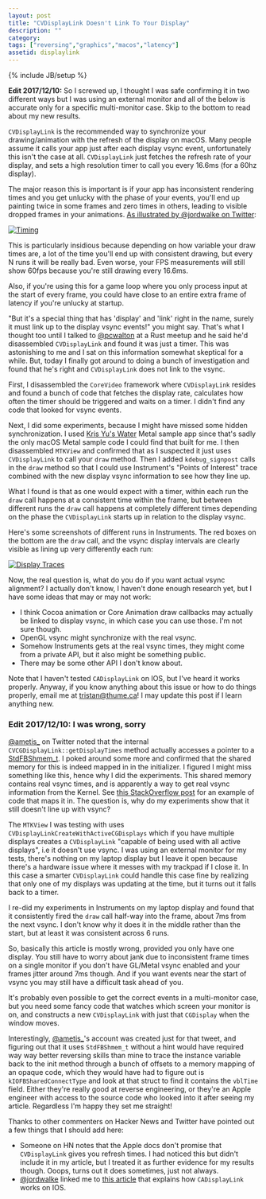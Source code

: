 ```yaml
---
layout: post
title: "CVDisplayLink Doesn't Link To Your Display"
description: ""
category:
tags: ["reversing","graphics","macos","latency"]
assetid: displaylink
---
```

{% include JB/setup %}

**Edit 2017/12/10:** So I screwed up, I thought I was safe confirming it in two different ways but I was using an external monitor and all of the below is accurate only for a specific multi-monitor case. Skip to the bottom to read about my new results.

`CVDisplayLink` is the recommended way to synchronize your drawing/animation with the refresh of the display on macOS. Many people assume it calls your app just after each display vsync event, unfortunately this isn't the case at all. `CVDisplayLink` just fetches the refresh rate of your display, and sets a high resolution timer to call you every 16.6ms (for a 60hz display).

The major reason this is important is if your app has inconsistent rendering times and you get unlucky with the phase of your events, you'll end up painting twice in some frames and zero times in others, leading to visible dropped frames in your animations. [As illustrated by @jordwalke on Twitter](https://twitter.com/jordwalke/status/939064408986103808):

[![Timing]({{PAGE_ASSETS}}/timing.jpeg)](https://twitter.com/jordwalke/status/939064408986103808)

This is particularly insidious because depending on how variable your draw times are, a lot of the time you'll end up with consistent drawing, but every N runs it will be really bad. Even worse, your FPS measurements will still show 60fps because you're still drawing every 16.6ms.

Also, if you're using this for a game loop where you only process input at the start of every frame, you could have close to an entire extra frame of latency if you're unlucky at startup.

"But it's a special thing that has 'display' and 'link' right in the name, surely it must link up to the display vsync events!" you might say. That's what I thought too until I talked to [@pcwalton](https://twitter.com/pcwalton) at a Rust meetup and he said he'd disassembled `CVDisplayLink` and found it was just a timer. This was astonishing to me and I sat on this information somewhat skeptical for a while. But, today I finally got around to doing a bunch of investigation and found that he's right and `CVDisplayLink` does not link to the vsync.

First, I disassembled the `CoreVideo` framework where `CVDisplayLink` resides and found a bunch of code that fetches the display rate, calculates how often the timer should be triggered and waits on a timer. I didn't find any code that looked for vsync events.

Next, I did some experiments, because I might have missed some hidden synchronization. I used [Kris Yu's Water](https://github.com/KrisYu/Water) Metal sample app since that's sadly the only macOS Metal sample code I could find that built for me. I then disassembled `MTKView` and confirmed that as I suspected it just uses `CVDisplayLink` to call your `draw` method. Then I added `kdebug_signpost` calls in the `draw` method so that I could use Instrument's "Points of Interest" trace combined with the new display vsync information to see how they line up.

What I found is that as one would expect with a timer, within each run the `draw` call happens at a consistent time within the frame, but between different runs the `draw` call happens at completely different times depending on the phase the `CVDisplayLink` starts up in relation to the display vsync.

Here's some screenshots of different runs in Instruments. The red boxes on the bottom are the `draw` call, and the vsync display intervals are clearly visible as lining up very differently each run:

[![Display Traces]({{PAGE_ASSETS}}/traces.png)]({{PAGE_ASSETS}}/traces.png)

Now, the real question is, what do you do if you want actual vsync alignment? I actually don't know, I haven't done enough research yet, but I have some ideas that may or may not work:

- I think Cocoa animation or Core Animation draw callbacks may actually be linked to display vsync, in which case you can use those. I'm not sure though.
- OpenGL vsync might synchronize with the real vsync.
- Somehow Instruments gets at the real vsync times, they might come from a private API, but it also might be something public.
- There may be some other API I don't know about.

Note that I haven't tested `CADisplayLink` on IOS, but I've heard it works properly. Anyway, if you know anything about this issue or how to do things properly, email me at [tristan@thume.ca](mailto:tristan@thume.ca)! I may update this post if I learn anything new.

### Edit 2017/12/10: I was wrong, sorry

[@ametis_](https://twitter.com/ametis_/status/939739328397295617) on Twitter noted that the internal `CVCGDisplayLink::getDisplayTimes` method actually accesses a pointer to a [StdFBShmem_t](https://opensource.apple.com/source/IOGraphics/IOGraphics-517.17/IOGraphicsFamily/IOKit/graphics/IOFramebufferShared.h.auto.html). I poked around some more and confirmed that the shared memory for this is indeed mapped in in the initializer. I figured I might miss something like this, hence why I did the experiments. This shared memory contains real vsync times, and is apparently a way to get real vsync information from the Kernel. See [this StackOverflow post](https://stackoverflow.com/questions/2433207/different-cursor-formats-in-ioframebuffershared) for an example of code that maps it in. The question is, why do my experiments show that it still doesn't line up with vsync?

The `MTKView` I was testing with uses `CVDisplayLinkCreateWithActiveCGDisplays` which if you have multiple displays creates a `CVDisplayLink` "capable of being used with all active displays", i.e it doesn't use vsync. I was using an external monitor for my tests, there's nothing on my laptop display but I leave it open because there's a hardware issue where it messes with my trackpad if I close it. In this case a smarter `CVDisplayLink` could handle this case fine by realizing that only one of my displays was updating at the time, but it turns out it falls back to a timer.

I re-did my experiments in Instruments on my laptop display and found that it consistently fired the `draw` call half-way into the frame, about 7ms from the next vsync. I don't know why it does it in the middle rather than the start, but at least it was consistent across 6 runs.

So, basically this article is mostly wrong, provided you only have one display. You still have to worry about jank due to inconsistent frame times on a single monitor if you don't have GL/Metal vsync enabled and your frames jitter around 7ms though. And if you want events near the start of vsync you may still have a difficult task ahead of you.

It's probably even possible to get the correct events in a multi-monitor case, but you need some fancy code that watches which screen your monitor is on, and constructs a new `CVDisplayLink` with just that `CGDisplay` when the window moves.

Interestingly, [@ametis_](https://twitter.com/ametis_/status/939739328397295617)'s account was created just for that tweet, and figuring out that it uses `StdFBShmem_t` without a hint would have required way way better reversing skills than mine to trace the instance variable back to the init method through a bunch of offsets to a memory mapping of an opaque code, which they would have had to figure out is `kIOFBSharedConnectType` and look at that struct to find it contains the `vblTime` field. Either they're really good at reverse engineering, or they're an Apple engineer with access to the source code who looked into it after seeing my article. Regardless I'm happy they set me straight!

Thanks to other commenters on Hacker News and Twitter have pointed out a few things that I should add here:

- Someone on HN notes that the Apple docs don't promise that `CVDisplayLink` gives you refresh times. I had noticed this but didn't include it in my article, but I treated it as further evidence for my results though. Ooops, turns out it does sometimes, just not always.
- [@jordwalke](https://twitter.com/jordwalke) linked me to [this article](https://www.gamasutra.com/blogs/KwasiMensah/20110211/88949/Game_Loops_on_IOS.php) that explains how `CADisplayLink` works on IOS.
